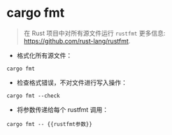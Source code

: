 # cargo fmt

> 在 Rust 项目中对所有源文件运行 `rustfmt`
> 更多信息: <https://github.com/rust-lang/rustfmt>.

- 格式化所有源文件：

`cargo fmt`

- 检查格式错误，不对文件进行写入操作：

`cargo fmt --check`

- 将参数传递给每个 rustfmt 调用：

`cargo fmt -- {{rustfmt参数}}`
